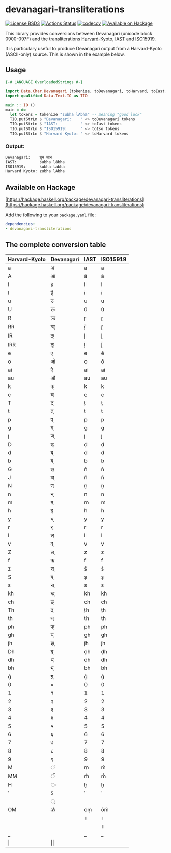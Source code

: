 # devanagari-transliterations

[![License BSD3](https://img.shields.io/badge/license-BSD3-brightgreen.svg)](http://opensource.org/licenses/BSD-3-Clause)
[![Actions Status](https://github.com/thma/devanagari-transliterations/workflows/Haskell%20CI/badge.svg)](https://github.com/thma/devanagari-transliterations/actions)
[![codecov](https://codecov.io/gh/thma/devanagari-transliterations/graph/badge.svg?token=DBCFLEA8JZ)](https://codecov.io/gh/thma/devanagari-transliterations)
[![Available on Hackage](https://img.shields.io/hackage/v/devanagari-transliterations.svg?style=flat)](https://hackage.haskell.org/package/devanagari-transliterations-0.1.0.0)

This library provides conversions between Devanagari (unicode block 0900-097F) and the transliterations [Harvard-Kyoto](https://en.wikipedia.org/wiki/Harvard-Kyoto), [IAST](https://en.wikipedia.org/wiki/International_Alphabet_of_Sanskrit_Transliteration) and [ISO15919](https://en.wikipedia.org/wiki/ISO_15919).

It is particulary useful to produce Devanagari output from a 
Harvard-Kyoto (ASCII-only) source. 
This is shown in the example below.

## Usage

```haskell  
{-# LANGUAGE OverloadedStrings #-}

import Data.Char.Devanagari (tokenize, toDevanagari, toHarvard, toIast, toIso)
import qualified Data.Text.IO as TIO

main :: IO ()
main = do
  let tokens = tokenize "zubha lAbha" -- meaning "good luck"
  TIO.putStrLn $ "Devanagari:    " <> toDevanagari tokens 
  TIO.putStrLn $ "IAST:          " <> toIast tokens
  TIO.putStrLn $ "ISO15919:      " <> toIso tokens
  TIO.putStrLn $ "Harvard Kyoto: " <> toHarvard tokens
```

### Output:

```bash
Devanagari:    शुभ लाभ
IAST:          śubha lābha
ISO15919:      śubha lābha
Harvard Kyoto: zubha lAbha
```

## Available on Hackage

[https://hackage.haskell.org/package/devanagari-transliterations](https://hackage.haskell.org/package/devanagari-transliterations)

Add the following to your `package.yaml` file:

```yaml
dependencies:
- devanagari-transliterations
```


## The complete conversion table

|Harvard-Kyoto|Devanagari|IAST|ISO15919|
|----|----|----|----|
|a|अ|a|a|
|A|आ|ā|ā|
|i|इ|i|i|
|I|ई|ī|ī|
|u|उ|u|u|
|U|ऊ|ū|ū|
|R|ऋ|ṛ|r̥|
|RR|ॠ|ṝ|r̥̄|
|lR|ऌ|ḷ|l̥|
|lRR|ॡ|ḹ|l̥̄|
|e|ए|e|ē|
|o|ओ|o|ō|
|ai|ऐ|ai|ai|
|au|औ|au|au|
|k|क्|k|k|
|c|च्|c|c|
|T|ट्|ṭ|ṭ|
|t|त्|t|t|
|p|प्|p|p|
|g|ग्|g|g|
|j|ज्|j|j|
|D|ड्|ḍ|ḍ|
|d|द्|d|d|
|b|ब्|b|b|
|G|ङ्|ṅ|ṅ|
|J|ञ्|ñ|ñ|
|N|ण्|ṇ|ṇ|
|n|न्|n|n|
|m|म्|m|m|
|h|ह्|h|h|
|y|य्|y|y|
|r|र्|r|r|
|l|ल्|l|l|
|v|व्|v|v|
|Z|ज़्|z|z|
|f|फ़्|f|f|
|z|श्|ś|ś|
|S|ष्|ṣ|ṣ|
|s|स्|s|s|
|kh|ख्|kh|kh|
|ch|छ्|ch|ch|
|Th|ठ्|ṭh|ṭh|
|th|थ्|th|th|
|ph|फ्|ph|ph|
|gh|घ्|gh|gh|
|jh|झ्|jh|jh|
|Dh|ढ्|ḍh|ḍh|
|dh|ध्|dh|dh|
|bh|भ्|bh|bh|
|ġ|ग़्|ġ|ġ|
|0|०|0|0|
|1|१|1|1|
|2|२|2|2|
|3|३|3|3|
|4|४|4|4|
|5|५|5|5|
|6|६|6|6|
|7|७|7|7|
|8|८|8|8|
|9|९|9|9|
|M|ं|ṃ|ṁ|
|MM|ँ|m̐|m̐|
|H|ः|ḥ|ḥ|
|'|ऽ|'|'|
||्|||
|OM|ॐ|oṃ|ōṁ|
|||।|।|।|
||||॥|॥|॥|
|_|‌|_|_|
|\|‍|\|\|





